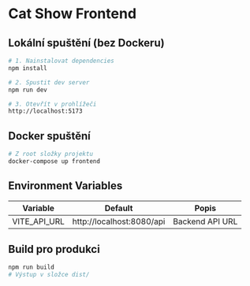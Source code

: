 # Cat Show Frontend

## Lokální spuštění (bez Dockeru)
```bash
# 1. Nainstalovat dependencies
npm install

# 2. Spustit dev server
npm run dev

# 3. Otevřít v prohlížeči
http://localhost:5173
```

## Docker spuštění
```bash
# Z root složky projektu
docker-compose up frontend
```

## Environment Variables

| Variable | Default | Popis |
|----------|---------|-------|
| VITE_API_URL | http://localhost:8080/api | Backend API URL |

## Build pro produkci
```bash
npm run build
# Výstup v složce dist/
```
